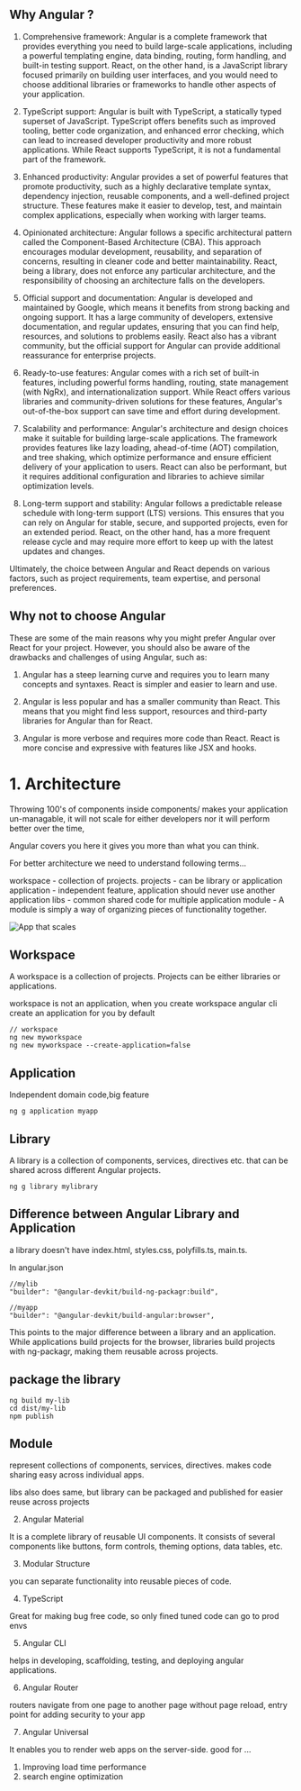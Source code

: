 ## Why Angular ?

1. Comprehensive framework: Angular is a complete framework that provides everything you need to build large-scale applications, including a powerful templating engine, data binding, routing, form handling, and built-in testing support. React, on the other hand, is a JavaScript library focused primarily on building user interfaces, and you would need to choose additional libraries or frameworks to handle other aspects of your application.

2. TypeScript support: Angular is built with TypeScript, a statically typed superset of JavaScript. TypeScript offers benefits such as improved tooling, better code organization, and enhanced error checking, which can lead to increased developer productivity and more robust applications. While React supports TypeScript, it is not a fundamental part of the framework.

3. Enhanced productivity: Angular provides a set of powerful features that promote productivity, such as a highly declarative template syntax, dependency injection, reusable components, and a well-defined project structure. These features make it easier to develop, test, and maintain complex applications, especially when working with larger teams.

4. Opinionated architecture: Angular follows a specific architectural pattern called the Component-Based Architecture (CBA). This approach encourages modular development, reusability, and separation of concerns, resulting in cleaner code and better maintainability. React, being a library, does not enforce any particular architecture, and the responsibility of choosing an architecture falls on the developers.

5. Official support and documentation: Angular is developed and maintained by Google, which means it benefits from strong backing and ongoing support. It has a large community of developers, extensive documentation, and regular updates, ensuring that you can find help, resources, and solutions to problems easily. React also has a vibrant community, but the official support for Angular can provide additional reassurance for enterprise projects.

6. Ready-to-use features: Angular comes with a rich set of built-in features, including powerful forms handling, routing, state management (with NgRx), and internationalization support. While React offers various libraries and community-driven solutions for these features, Angular's out-of-the-box support can save time and effort during development.

7. Scalability and performance: Angular's architecture and design choices make it suitable for building large-scale applications. The framework provides features like lazy loading, ahead-of-time (AOT) compilation, and tree shaking, which optimize performance and ensure efficient delivery of your application to users. React can also be performant, but it requires additional configuration and libraries to achieve similar optimization levels.

8. Long-term support and stability: Angular follows a predictable release schedule with long-term support (LTS) versions. This ensures that you can rely on Angular for stable, secure, and supported projects, even for an extended period. React, on the other hand, has a more frequent release cycle and may require more effort to keep up with the latest updates and changes.

Ultimately, the choice between Angular and React depends on various factors, such as project requirements, team expertise, and personal preferences.

## Why not to choose Angular

These are some of the main reasons why you might prefer Angular over React for your project. However, you should also be aware of the drawbacks and challenges of using Angular, such as:

1. Angular has a steep learning curve and requires you to learn many concepts and syntaxes. React is simpler and easier to learn and use.

2. Angular is less popular and has a smaller community than React. This means that you might find less support, resources and third-party libraries for Angular than for React.

3. Angular is more verbose and requires more code than React. React is more concise and expressive with features like JSX and hooks.

# 1. Architecture

Throwing 100's of components inside components/ makes your application un-managable, it will not scale for either developers nor it will perform better over the time,

Angular covers you here it gives you more than what you can think.

For better architecture we need to understand following terms...

workspace - collection of projects.
projects - can be library or application
application - independent feature, application should never use another application
libs - common shared code for multiple application
module - A module is simply a way of organizing pieces of functionality together.

![App that scales](images/app-that-scales.jpg)

## Workspace

A workspace is a collection of projects. Projects can be either libraries or applications.

workspace is not an application, when you create workspace angular cli create an application for you by default

```
// workspace
ng new myworkspace
ng new myworkspace --create-application=false
```

## Application

Independent domain code,big feature

```
ng g application myapp
```

## Library

A library is a collection of components, services, directives etc. that can be shared across different Angular projects.

```
ng g library mylibrary
```

## Difference between Angular Library and Application

a library doesn't have index.html, styles.css, polyfills.ts, main.ts.

In angular.json

```
//mylib
"builder": "@angular-devkit/build-ng-packagr:build",

//myapp
"builder": "@angular-devkit/build-angular:browser",
```

This points to the major difference between a library and an application. While applications build projects for the browser, libraries build projects with ng-packagr, making them reusable across projects.

## package the library

```
ng build my-lib
cd dist/my-lib
npm publish
```

## Module

represent collections of components, services, directives. makes code sharing easy across individual apps.

libs also does same, but library can be packaged and published for easier reuse across projects

2. Angular Material

It is a complete library of reusable UI components. It consists of several components like buttons, form controls, theming options, data tables, etc.

3. Modular Structure

you can separate functionality into reusable pieces of code.

4. TypeScript

Great for making bug free code, so only fined tuned code can go to prod envs

5. Angular CLI

helps in developing, scaffolding, testing, and deploying angular applications.

6. Angular Router

routers navigate from one page to another page without page reload, entry point for adding security to your app

7. Angular Universal

It enables you to render web apps on the server-side. good for ...

1. Improving load time performance
2. search engine optimization
